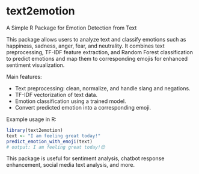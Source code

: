 # text2emotion
A Simple R Package for Emotion Detection from Text

This package allows users to analyze text and classify emotions such as happiness, sadness, anger, fear, and neutrality. It combines text preprocessing, TF-IDF feature extraction, and Random Forest classification to predict emotions and map them to corresponding emojis for enhanced sentiment visualization.

Main features:
- Text preprocessing: clean, normalize, and handle slang and negations.
- TF-IDF vectorization of text data.
- Emotion classification using a trained model.
- Convert predicted emotion into a corresponding emoji.

Example usage in R:

```r
library(text2emotion)
text <- "I am feeling great today!"
predict_emotion_with_emoji(text)
# output: I am feeling great today!😊
```

This package is useful for sentiment analysis, chatbot response enhancement, social media text analysis, and more.
